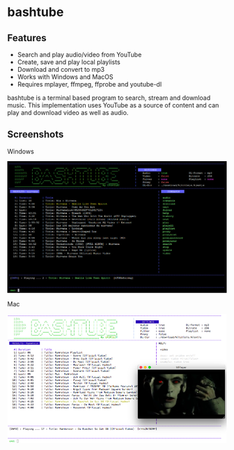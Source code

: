 bashtube
===========

Features
--------
- Search and play audio/video from YouTube
- Create, save and play local playlists
- Download and convert to mp3
- Works with Windows and MacOS
- Requires mplayer, ffmpeg, ffprobe and youtube-dl

bashtube is a terminal based program to search, stream and download music.  This implementation uses YouTube as a source of content and can play and download video as well as audio. 

Screenshots
-----------


Windows

![alt text](config/screenshot.png)

Mac

![alt text](config/screenshot2.png)
